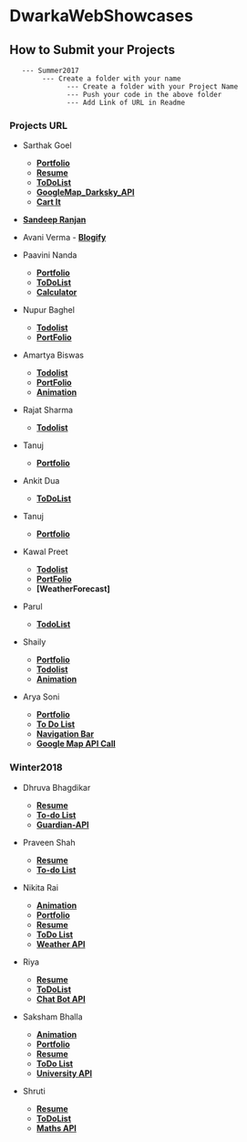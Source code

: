 # DwarkaWebShowcases

## How to Submit your Projects
       --- Summer2017
            --- Create a folder with your name 
                  --- Create a folder with your Project Name 
                  --- Push your code in the above folder
                  --- Add Link of URL in Readme 

### Projects URL
 - Sarthak Goel
    - **[Portfolio](https://practical-mcnulty-daa87a.netlify.com)**
    - **[Resume](https://nifty-kalam-55c9c2.netlify.com)**
    - **[ToDoList](https://tender-turing-5ebc3e.netlify.com)**
    - **[GoogleMap_Darksky_API](https://tender-lumiere-348d49.netlify.com)**
    - **[Cart It](https://sarthak-goel-cart-it.herokuapp.com/)**

 - **[Sandeep Ranjan](https://github.com/srsandy/DwarkaWebShowcases/tree/master/Summer2017/Sandeep%20Ranjan/Expenso)**
 - Avani Verma 
       - **[Blogify](http://blogify-version4.bitballoon.com/)**
 - Paavini Nanda
    - **[Portfolio](http://lifeguard-runouts-78461.bitballoon.com/)**
    - **[ToDoList](http://reporter-goat-24368.bitballoon.com/)**
    - **[Calculator](http://cashier-suit-45113.bitballoon.com/)**
 - Nupur Baghel
 	  - **[Todolist](http://mercenary-cheetah-86354.bitballoon.com/)**
 	  - **[PortFolio](http://coordinator-bird-67045.bitballoon.com/)**       
       
 - Amartya Biswas
	  - **[Todolist](http://fireman-florence-78507.bitballoon.com/)**
 	  - **[PortFolio](http://advisor-complexes-28855.bitballoon.com/)**
	  - **[Animation](http://miller-alice-38748.bitballoon.com/)**
- Rajat Sharma
    - **[Todolist](http://to-do-list-by-rajat.bitballoon.com)**

 - Tanuj
	  - **[Portfolio](http://carpenter-stretchers-20738.bitballoon.com/)**


- Ankit Dua
	- **[ToDoList](http://poacher-amplitude-73481.bitballoon.com/)**

 - Tanuj
	  - **[Portfolio](http://upholsterer-beaver-25857.bitballoon.com/)**

  - Kawal Preet
	 - **[Todolist](http://printer-squadrons-26478.bitballoon.com/)**
 	 - **[PortFolio](https://story-teller-joseph-73622.bitballoon.com)** 
	 - **[WeatherForecast]**
    
- Parul
    - **[TodoList](https://sentry-porcupine-65848.bitballoon.com)**
- Shaily
    - **[Portfolio](https://http://psychiatrist-fatigues-84347.bitballoon.com)**
    - **[Todolist](http://coordinator-alcyon-88116.bitballoon.com/)**
    - **[Animation](http://speaker-hazel-32851.bitballoon.com/)**

- Arya Soni 
    - **[Portfolio](http://aryasoni-portfoliopage.bitballoon.com/)**
    - **[To Do List](http://palmist-canary-37811.bitballoon.com/)**
    - **[Navigation Bar](http://examiner-platter-35753.bitballoon.com/)**
    - **[Google Map API Call](http://organist-aaron-32126.bitballoon.com/)**


### Winter2018

- Dhruva Bhagdikar
    - **[Resume](http://dhruva.bitballoon.com)**
    - **[To-do List](http://to-do-list-dhruva.bitballoon.com)**
    - **[Guardian-API](http://guardian-api.bitballoon.com)**

- Praveen Shah
    - **[Resume](http://competent-morse-c4cea5.bitballoon.com)**
    - **[To-do List](http://upbeat-ritchie-9f6d9b.bitballoon.com)**
    
- Nikita Rai
    - **[Animation](http://modest-pasteur-ee6fff.bitballoon.com/)**
    - **[Portfolio](http://portfolio29.bitballoon.com/)**
    - **[Resume](http://resume29.bitballoon.com/#wrapper)**
    - **[ToDo List](http://todogithub.bitballoon.com/)**
    - **[Weather API](https://www.bitballoon.com/sites/weatherapigithub)**

- Riya
    - **[Resume](http://riya-resume-cb.bitballoon.com/)**
    - **[ToDoList](http://todo-list-riya.bitballoon.com/)**
    - **[Chat Bot API](http://clever-bot-riya.bitballoon.com/)**
    
- Saksham Bhalla
    - **[Animation](http://damping.bitballoon.com/)**
    - **[Portfolio](http://sakshambhalla.bitballoon.com/)**
    - **[Resume](http://sakshambhalla.bitballoon.com/resume)**
    - **[ToDo List](http://saksham-todolist.bitballoon.com/)**
    - **[University API](http://saksham-univ-finder.bitballoon.com/)**
- Shruti
    - **[Resume](http://practical-fermi-48075e.bitballoon.com/)**
    - **[ToDoList](http://quirky-wright-6cf6dd.bitballoon.com/)**
    - **[Maths API](http://hardcore-booth-38eb2e.bitballoon.com/)**

